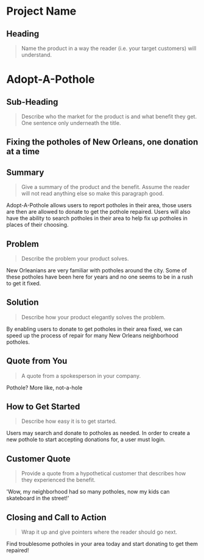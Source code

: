 # Project Name

<!--
> This material was originally posted [here](http://www.quora.com/What-is-Amazons-approach-to-product-development-and-product-management). It is reproduced here for posterities sake.

There is an approach called "working backwards" that is widely used at Amazon. They work backwards from the customer, rather than starting with an idea for a product and trying to bolt customers onto it. While working backwards can be applied to any specific product decision, using this approach is especially important when developing new products or features.

For new initiatives a product manager typically starts by writing an internal press release announcing the finished product. The target audience for the press release is the new/updated product's customers, which can be retail customers or internal users of a tool or technology. Internal press releases are centered around the customer problem, how current solutions (internal or external) fail, and how the new product will blow away existing solutions.

If the benefits listed don't sound very interesting or exciting to customers, then perhaps they're not (and shouldn't be built). Instead, the product manager should keep iterating on the press release until they've come up with benefits that actually sound like benefits. Iterating on a press release is a lot less expensive than iterating on the product itself (and quicker!).

If the press release is more than a page and a half, it is probably too long. Keep it simple. 3-4 sentences for most paragraphs. Cut out the fat. Don't make it into a spec. You can accompany the press release with a FAQ that answers all of the other business or execution questions so the press release can stay focused on what the customer gets. My rule of thumb is that if the press release is hard to write, then the product is probably going to suck. Keep working at it until the outline for each paragraph flows. 

Oh, and I also like to write press-releases in what I call "Oprah-speak" for mainstream consumer products. Imagine you're sitting on Oprah's couch and have just explained the product to her, and then you listen as she explains it to her audience. That's "Oprah-speak", not "Geek-speak".

Once the project moves into development, the press release can be used as a touchstone; a guiding light. The product team can ask themselves, "Are we building what is in the press release?" If they find they're spending time building things that aren't in the press release (overbuilding), they need to ask themselves why. This keeps product development focused on achieving the customer benefits and not building extraneous stuff that takes longer to build, takes resources to maintain, and doesn't provide real customer benefit (at least not enough to warrant inclusion in the press release).
 -->

## Heading
  > Name the product in a way the reader (i.e. your target customers) will understand.

  <h1> Adopt-A-Pothole </h1>

## Sub-Heading
  > Describe who the market for the product is and what benefit they get. One sentence only underneath the title.

  <h2>Fixing the potholes of New Orleans, one donation at a time </h2>

## Summary
  > Give a summary of the product and the benefit. Assume the reader will not read anything else so make this paragraph good.

  <p>Adopt-A-Pothole allows users to report potholes in their area, those users are then are allowed to donate to get the pothole repaired. Users will also have the ability to search potholes in their area to help fix up potholes in places of their choosing. </p>

## Problem
  > Describe the problem your product solves.
  <p>New Orleanians are very familiar with potholes around the city. Some of these potholes have been here for years and no one seems to be in a rush to get it fixed.  </p>

## Solution
  > Describe how your product elegantly solves the problem.
 <p>By enabling users to donate to get potholes in their area fixed, we can speed up the process of repair for many New Orleans neighborhood potholes. </p>

## Quote from You
  > A quote from a spokesperson in your company.
  <p> Pothole? More like, not-a-hole </p>

## How to Get Started
  > Describe how easy it is to get started.
  <p> Users may search and donate to potholes as needed. In order to create a new pothole to start accepting donations for, a user must login. 

## Customer Quote
  > Provide a quote from a hypothetical customer that describes how they experienced the benefit.
  <p>'Wow, my neighborhood had so many potholes, now my kids can skateboard in the street!' </p>

## Closing and Call to Action
  > Wrap it up and give pointers where the reader should go next.
  <p> Find troublesome potholes in your area today and start donating to get them repaired! </p>
